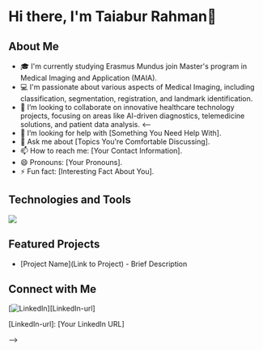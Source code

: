 # Hi there, I'm Taiabur Rahman👋

## About Me
- 🎓 I'm currently studying Erasmus Mundus join Master's program in Medical Imaging and Application (MAIA).
- 💻 I'm passionate about various aspects of Medical Imaging, including classification, segmentation, registration, and landmark identification. 
- 👯 I’m looking to collaborate on innovative healthcare technology projects, focusing on areas like AI-driven diagnostics, telemedicine solutions, and patient data analysis.
<--
- 🤔 I’m looking for help with [Something You Need Help With].
- 💬 Ask me about [Topics You're Comfortable Discussing].
- 📫 How to reach me: [Your Contact Information].
- 😄 Pronouns: [Your Pronouns].
- ⚡ Fun fact: [Interesting Fact About You].

## Technologies and Tools
[![](https://img.shields.io/badge/Tool-Name-blue)](Tool-Link)

## Featured Projects
- [Project Name](Link to Project) - Brief Description

## Connect with Me
[![LinkedIn][LinkedIn-shield]][LinkedIn-url]

<!-- Links -->
[LinkedIn-shield]: https://img.shields.io/badge/LinkedIn--_.svg?style=social&logo=linkedin
[LinkedIn-url]: [Your LinkedIn URL]

-->
